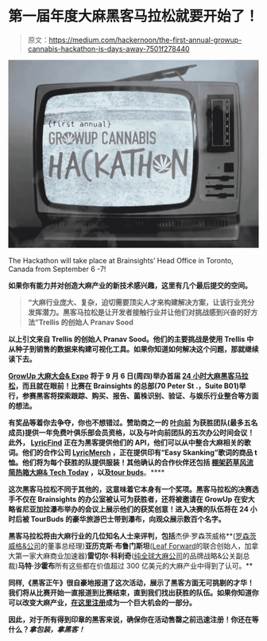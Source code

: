 # 第一届年度大麻黑客马拉松就要开始了！

> 原文：<https://medium.com/hackernoon/the-first-annual-growup-cannabis-hackathon-is-days-away-7501f278440>

![](img/e854ac3250534ee880c2a8df4bc22c75.png)

The Hackathon will take place at Brainsights’ Head Office in Toronto, Canada from September 6 -7!

**如果你有能力并对创造大麻产业的新技术感兴趣，这里有几个最后提交的空间**[](https://www.eventbrite.com/e/growup-cannabis-hackathon-tickets-46424138849)****。****

> **“大麻行业庞大、复杂，迫切需要顶尖人才来构建解决方案，让该行业充分发挥潜力。黑客马拉松是让开发者接触行业并让他们对挑战感到兴奋的好方法”Trellis 的创始人 Pranav Sood**

**以上引文来自 Trellis 的创始人 Pranav Sood。他们的主要挑战是使用 Trellis 中从种子到销售的数据来构建可视化工具。如果你知道如何解决这个问题，那就继续读下去。**

**[GrowUp 大麻大会& Expo](https://growupconference.com/) 将于 9 月 6 日(周四)举办首届 [24 小时大麻黑客马拉松](https://www.eventbrite.com/e/growup-cannabis-hackathon-tickets-46424138849)，而且就在眼前！比赛在 Brainsights 的总部(70 Peter St .，Suite B01)举行，参赛黑客将探索跟踪、购买、报告、菌株识别、验证、与娱乐行业整合等方面的想法。**

**有奖品等着你去争夺，你也不想错过。赞助商之一的 [**叶向前**](https://leafforward.org/) 为获胜团队(最多五名成员)提供一年免费叶俱乐部会员资格，以及与叶向前团队的五次办公时间会议！此外， [**LyricFind**](http://www.lyricfind.com/) 正在为黑客提供他们的 API，他们可以从中整合大麻相关的歌词。他们的合作公司 [**LyricMerch**](https://lyricmerch.com/) ，正在提供印有“Easy Skanking”歌词的商品 t 恤。他们将为每个获胜的队提供服装！其他确认的合作伙伴还包括 [**棚架**](https://www.trellisgrows.com/)[**药草**](https://herb.co/)[**风流简**](https://merryjane.com/)[**热箱**](https://hotboxshop.ca/)[**大麻& Tech Today**](https://cannatechtoday.com/) ，以及[**tour buds**](https://www.tourbuds.ca/)**。****

**这次黑客马拉松不同于其他的，这意味着它本身有一个奖项。黑客马拉松的决赛选手不仅在 Brainsights 的办公室被认可为获胜者，还将被邀请在 GrowUp 在安大略省尼亚加拉瀑布举办的会议上展示他们的获奖创意！进入决赛的队伍将在 24 小时后被 TourBuds 的豪华旅游巴士带到瀑布，向观众展示数百个名字。**

**黑客马拉松将由大麻行业的几位知名人士来评判，包括**杰伊·罗森茨威格**([罗森茨威格&公司](https://www.rosenzweigco.com/)的董事总经理)**亚历克斯·布鲁门斯坦**([Leaf Forward](https://leafforward.org/)的联合创始人，加拿大第一家大麻商业加速器)**雷切尔·科利奇**([纯全球大麻公司](https://pureglobal.com/)的品牌战略&公关副总裁)**马特·沙霍布**所有这些都在价值超过 300 亿美元的大麻产业中得到了认可。**

**同样,《黑客正午》很自豪地报道了这次活动，展示了黑客方面无可挑剔的才华！我们将从比赛开始一直报道到比赛结束，直到我们找出获胜的队伍。如果你知道你可以改变大麻产业，[在这里注册](https://www.eventbrite.com/e/growup-cannabis-hackathon-tickets-46424138849)成为一个巨大机会的一部分。**

**因此，对于所有得到印章的黑客来说，确保你在活动售罄之前迅速注册！你还在等什么？*拿包装，拿黑客！***